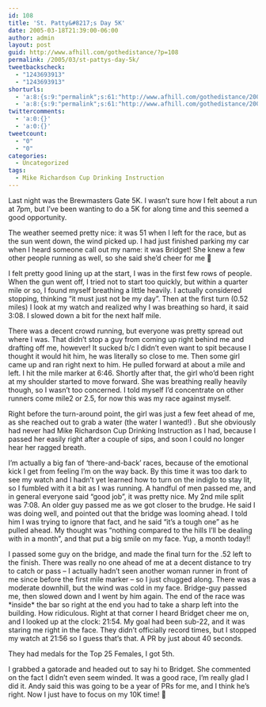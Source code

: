 ```yaml
---
id: 108
title: 'St. Patty&#8217;s Day 5K'
date: 2005-03-18T21:39:00-06:00
author: admin
layout: post
guid: http://www.afhill.com/gothedistance/?p=108
permalink: /2005/03/st-pattys-day-5k/
tweetbackscheck:
  - "1243693913"
  - "1243693913"
shorturls:
  - 'a:8:{s:9:"permalink";s:61:"http://www.afhill.com/gothedistance/2005/03/st-pattys-day-5k/";s:7:"tinyurl";s:25:"http://tinyurl.com/c79b8l";s:4:"isgd";s:17:"http://is.gd/ifkp";s:5:"bitly";s:19:"http://bit.ly/8eOfe";s:4:"trim";s:17:"http://tr.im/edr2";s:5:"snipr";s:22:"http://snipr.com/b8bcw";s:5:"snurl";s:22:"http://snurl.com/b8bcw";s:7:"snipurl";s:24:"http://snipurl.com/b8bcw";}'
  - 'a:8:{s:9:"permalink";s:61:"http://www.afhill.com/gothedistance/2005/03/st-pattys-day-5k/";s:7:"tinyurl";s:25:"http://tinyurl.com/c79b8l";s:4:"isgd";s:17:"http://is.gd/ifkp";s:5:"bitly";s:19:"http://bit.ly/8eOfe";s:4:"trim";s:17:"http://tr.im/edr2";s:5:"snipr";s:22:"http://snipr.com/b8bcw";s:5:"snurl";s:22:"http://snurl.com/b8bcw";s:7:"snipurl";s:24:"http://snipurl.com/b8bcw";}'
twittercomments:
  - 'a:0:{}'
  - 'a:0:{}'
tweetcount:
  - "0"
  - "0"
categories:
  - Uncategorized
tags:
  - Mike Richardson Cup Drinking Instruction
---
```

Last night was the Brewmasters Gate 5K. I wasn&#8217;t sure how I felt about a run at 7pm, but I&#8217;ve been wanting to do a 5K for along time and this seemed a good opportunity.

The weather seemed pretty nice: it was 51 when I left for the race, but as the sun went down, the wind picked up. I had just finished parking my car when I heard someone call out my name: it was Bridget! She knew a few other people running as well, so she said she&#8217;d cheer for me 🙂

I felt pretty good lining up at the start, I was in the first few rows of people. When the gun went off, I tried not to start too quickly, but within a quarter mile or so, I found myself breathing a little heavily. I actually considered stopping, thinking &#8220;it must just not be my day&#8221;. Then at the first turn (0.52 miles) I look at my watch and realized why I was breathing so hard, it said 3:08. I slowed down a bit for the next half mile.

There was a decent crowd running, but everyone was pretty spread out where I was. That didn&#8217;t stop a guy from coming up right behind me and drafting off me, however! It sucked b/c I didn&#8217;t even want to spit because I thought it would hit him, he was literally so close to me. Then some girl came up and ran right next to him. He pulled forward at about a mile and left. I hit the mile marker at 6:46. Shortly after that, the girl who&#8217;d been right at my shoulder started to move forward. She was breathing really heavily though, so I wasn&#8217;t too concerned. I told myself I&#8217;d concentrate on other runners come mile2 or 2.5, for now this was my race against myself. 

Right before the turn-around point, the girl was just a few feet ahead of me, as she reached out to grab a water (the water I wanted!) . But she obviously had never had Mike Richardson Cup Drinking Instruction as I had, because I passed her easily right after a couple of sips, and soon I could no longer hear her ragged breath. 

I&#8217;m actually a big fan of &#8216;there-and-back&#8217; races, because of the emotional kick I get from feeling I&#8217;m on the way back. By this time it was too dark to see my watch and I hadn&#8217;t yet learned how to turn on the indiglo to stay lit, so I fumbled with it a bit as I was running. A handful of men passed me, and in general everyone said &#8220;good job&#8221;, it was pretty nice. My 2nd mile split was 7:08. An older guy passed me as we got closer to the brudge. He said I was doing well, and pointed out that the bridge was looming ahead. I told him I was trying to ignore that fact, and he said &#8220;it&#8217;s a tough one&#8221; as he pulled ahead. My thought was &#8220;nothing compared to the hills I&#8217;ll be dealing with in a month&#8221;, and that put a big smile on my face. Yup, a month today!! 

I passed some guy on the bridge, and made the final turn for the .52 left to the finish. There was really no one ahead of me at a decent distance to try to catch or pass &#8211; I actually hadn&#8217;t seen another woman runner in front of me since before the first mile marker &#8211; so I just chugged along. There was a moderate downhill, but the wind was cold in my face. Bridge-guy passed me, then slowed down and I went by him again. The end of the race was \*inside\* the bar so right at the end you had to take a sharp left into the building. How ridiculous. Right at that corner I heard Bridget cheer me on, and I looked up at the clock: 21:54. My goal had been sub-22, and it was staring me right in the face. They didn&#8217;t officially record times, but I stopped my watch at 21:56 so I guess that&#8217;s that. A PR by just about 40 seconds.

They had medals for the Top 25 Females, I got 5th.

I grabbed a gatorade and headed out to say hi to Bridget. She commented on the fact I didn&#8217;t even seem winded. It was a good race, I&#8217;m really glad I did it. Andy said this was going to be a year of PRs for me, and I think he&#8217;s right. Now I just have to focus on my 10K time! 🙂